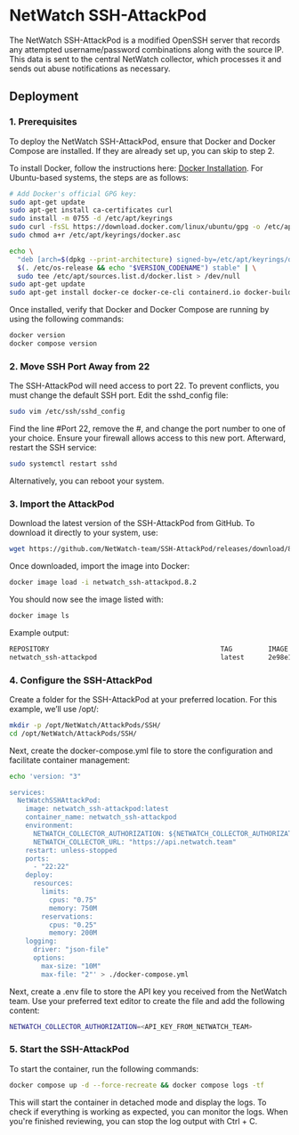 # NetWatch SSH-AttackPod 

The NetWatch SSH-AttackPod is a modified OpenSSH server that records any attempted username/password combinations along with the source IP. This data is sent to the central NetWatch collector, which processes it and sends out abuse notifications as necessary.

## Deployment

### 1. Prerequisites
To deploy the NetWatch SSH-AttackPod, ensure that Docker and Docker Compose are installed. If they are already set up, you can skip to step 2.

To install Docker, follow the instructions here: [Docker Installation](https://docs.docker.com/engine/install/). For Ubuntu-based systems, the steps are as follows:

```bash
# Add Docker's official GPG key:
sudo apt-get update
sudo apt-get install ca-certificates curl
sudo install -m 0755 -d /etc/apt/keyrings
sudo curl -fsSL https://download.docker.com/linux/ubuntu/gpg -o /etc/apt/keyrings/docker.asc
sudo chmod a+r /etc/apt/keyrings/docker.asc

echo \
  "deb [arch=$(dpkg --print-architecture) signed-by=/etc/apt/keyrings/docker.asc] https://download.docker.com/linux/ubuntu \
  $(. /etc/os-release && echo "$VERSION_CODENAME") stable" | \
  sudo tee /etc/apt/sources.list.d/docker.list > /dev/null
sudo apt-get update
sudo apt-get install docker-ce docker-ce-cli containerd.io docker-buildx-plugin docker-compose-plugin
```
Once installed, verify that Docker and Docker Compose are running by using the following commands:

```bash
docker version
docker compose version
```
### 2. Move SSH Port Away from 22
The SSH-AttackPod will need access to port 22. To prevent conflicts, you must change the default SSH port. Edit the sshd_config file:

```bash
sudo vim /etc/ssh/sshd_config
```
Find the line #Port 22, remove the #, and change the port number to one of your choice. Ensure your firewall allows access to this new port. Afterward, restart the SSH service:

```bash
sudo systemctl restart sshd
```
Alternatively, you can reboot your system.

### 3. Import the AttackPod
Download the latest version of the SSH-AttackPod from GitHub. To download it directly to your system, use:

```bash
wget https://github.com/NetWatch-team/SSH-AttackPod/releases/download/8.2/netwatch_ssh-attackpod.8.2
```
Once downloaded, import the image into Docker:

```bash
docker image load -i netwatch_ssh-attackpod.8.2
```
You should now see the image listed with:

```bash
docker image ls
```
Example output:

```bash
REPOSITORY                                           TAG         IMAGE ID       CREATED             SIZE
netwatch_ssh-attackpod                               latest      2e98e1d12901   40 minutes ago      132MB
```

### 4. Configure the SSH-AttackPod
Create a folder for the SSH-AttackPod at your preferred location. For this example, we’ll use /opt/:

```bash
mkdir -p /opt/NetWatch/AttackPods/SSH/
cd /opt/NetWatch/AttackPods/SSH/
```
Next, create the docker-compose.yml file to store the configuration and facilitate container management:

```bash
echo 'version: "3"

services:
  NetWatchSSHAttackPod:
    image: netwatch_ssh-attackpod:latest
    container_name: netwatch_ssh-attackpod 
    environment:
      NETWATCH_COLLECTOR_AUTHORIZATION: ${NETWATCH_COLLECTOR_AUTHORIZATION}
      NETWATCH_COLLECTOR_URL: "https://api.netwatch.team"
    restart: unless-stopped
    ports:
      - "22:22"
    deploy:
      resources:
        limits:
          cpus: "0.75"
          memory: 750M
        reservations:
          cpus: "0.25"
          memory: 200M
    logging:
      driver: "json-file"
      options:
        max-size: "10M"
        max-file: "2"' > ./docker-compose.yml
```
Next, create a .env file to store the API key you received from the NetWatch team. Use your preferred text editor to create the file and add the following content:

```bash
NETWATCH_COLLECTOR_AUTHORIZATION=<API_KEY_FROM_NETWATCH_TEAM>
```

### 5. Start the SSH-AttackPod
To start the container, run the following commands:

```bash
docker compose up -d --force-recreate && docker compose logs -tf
```

This will start the container in detached mode and display the logs. To check if everything is working as expected, you can monitor the logs. When you're finished reviewing, you can stop the log output with Ctrl + C.
